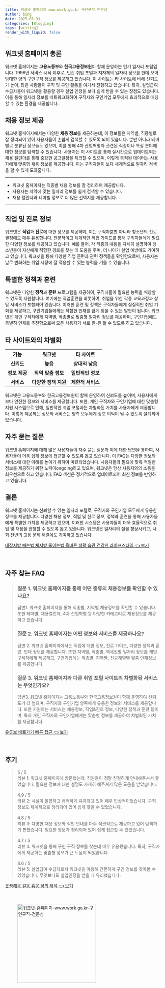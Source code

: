 ```yaml
---
title: 워크넷 홈페이지 www.work.go.kr 구인구직 전문성
author: bing
date: 2025-01-31
categories: [Blogging]
tags: [writing]
render_with_liquid: false
---
```



<h2 id='워크넷_홈페이지'>워크넷 홈페이지 총론</h2>

<p>워크넷 홈페이지는 <b>고용노동부</b>와 <b>한국고용정보원</b>이 함께 운영하는 인기 일자리 포털입니다. 1998년 서비스 시작 이후로, 민간 취업 포털과 지자체의 일자리 정보를 한데 모아 방대한 양의 구인구직 정보를 제공하고 있습니다. 이 사이트는 타 사이트에 비해 신뢰도가 높아, 많은 사람들이 구직 및 구인 활동을 여기서 진행하고 있습니다. 특히, 실업급여 수급자들이 워크넷을 활용할 경우 실업 인정을 보다 쉽게 받을 수 있는 장점도 있습니다. 이를 통해 일자리 정보를 네트워크화하여 구직자와 구인기업 모두에게 효과적으로 매칭할 수 있는 환경을 제공합니다.</p>

<h2 id='채용정보_제공'>채용 정보 제공</h2>

<p>워크넷 홈페이지에서는 다양한 <b>채용 정보</b>를 제공하는데, 이 정보들은 지역별, 직종별로 잘 정리되어 있어 사용자들이 손쉽게 검색할 수 있도록 되어 있습니다. 뿐만 아니라 테마별로 분류된 정보들도 있으며, 이를 통해 4차 산업혁명과 관련된 직종이나 특정 분야에 대한 정보를 탐색할 수 있습니다. 사용자는 이 사이트를 통해 실시간으로 업데이트되는 채용 캘린더를 통해 중요한 공고일정을 체크할 수 있으며, 이렇게 축적된 데이터는 사용자에게 맞춤형 채용 정보를 제공합니다. 이는 구직자들이 보다 체계적으로 일자리 검색을 할 수 있게 도와줍니다.</p>

<hr />

<ul>
    <li>워크넷 홈페이지는 직종별 채용 정보를 잘 정리하여 제공합니다.</li>
    <li>사용자는 지역에 맞는 일자리 정보를 쉽게 검색할 수 있습니다.</li>
    <li>채용 캘린더와 테마별 정보로 더 많은 선택지를 제공합니다.</li>
</ul>

<hr />

<h2 id='직업_진로_정보'>직업 및 진로 정보</h2>

<p>워크넷은 <b>직업</b>과 <b>진로</b>에 대한 정보를 제공하며, 이는 구직자뿐만 아니라 청소년의 진로 결정에도 매우 유용합니다. 전문적이고 체계적인 직업 가이드를 통해 구직자들에게 필요한 다양한 정보를 제공하고 있습니다. 예를 들어, 각 직종의 내용을 자세히 설명하여 청소년들이 자신에게 적합한 경로를 찾는 데 도움을 주며, 더 나아가 실업 예방에도 기여하고 있습니다. 워크넷을 통해 다양한 직업 훈련과 관련 정책들을 확인함으로써, 사용자는 날로 변화하는 취업 시장에 잘 적응할 수 있는 능력을 기를 수 있습니다.</p>

<h2 id='특별한_정책과_훈련'>특별한 정책과 훈련</h2>

<p>워크넷은 다양한 <b>정책</b>과 <b>훈련</b> 프로그램을 제공하여, 구직자들이 필요한 능력을 배양할 수 있도록 지원합니다. 여기에는 직업훈련을 비롯하여, 취업을 위한 각종 교육과정과 상담 서비스가 포함되어 있습니다. 이러한 훈련 및 정책은 구직자들에게 실질적인 취업 기회를 제공하고, 구인기업들에게는 적합한 인재를 쉽게 찾을 수 있는 발판이 됩니다. 워크넷은 개인 구직자에게 지역별, 직종별로 맞춤형 일자리 정보를 제공하며, 구인기업에도 특별히 인재를 추천함으로써 모든 사용자가 서로 윈-윈 할 수 있도록 하고 있습니다.</p>

<h2 id='타_사이트_차별화'>타 사이트와의 차별화</h2>

<table>
    <tr>
        <td style="text-align: center; height: 17px;"><b>기능</b></td>
        <td style="text-align: center; height: 17px;"><b>워크넷</b></td>
        <td style="text-align: center; height: 17px;"><b>타 사이트</b></td>
    </tr>
    <tr>
        <td style="text-align: center; height: 17px;"><b>신뢰도</b></td>
        <td style="text-align: center; height: 17px;"><b>높음</b></td>
        <td style="text-align: center; height: 17px;"><b>상대적 낮음</b></td>
    </tr>
    <tr>
        <td style="text-align: center; height: 17px;"><b>정보 제공</b></td>
        <td style="text-align: center; height: 17px;"><b>직역 맞춤 정보</b></td>
        <td style="text-align: center; height: 17px;"><b>일반적인 정보</b></td>
    </tr>
    <tr>
        <td style="text-align: center; height: 17px;"><b>서비스</b></td>
        <td style="text-align: center; height: 17px;"><b>다양한 정책 지원</b></td>
        <td style="text-align: center; height: 17px;"><b>제한적 서비스</b></td>
    </tr>
</table>

<p>워크넷은 고용노동부와 한국고용정보원이 함께 운영하여 신뢰도를 높이며, 사용자에게 보다 안전한 정보와 서비스를 제공합니다. 또한, 개인 구직자와 구인기업에 대한 맞춤형 지원 시스템으로 인해, 일반적인 취업 포털과는 차별화된 가치를 사용자에게 제공합니다. 이렇게 제공되는 정보와 서비스는 양측 모두에게 상호 이익이 될 수 있도록 설계되어 있습니다.</p>

<h2 id='자주묻는질문'>자주 묻는 질문</h2>

<p>워크넷 홈페이지에 대해 많은 사용자들이 자주 묻는 질문과 이에 대한 답변을 통하여, 사용자들이 더욱 쉽게 정보에 접근할 수 있도록 돕고 있습니다. 이 FAQ는 다양한 정보와 서비스에 대한 이해를 높이기 위하여 마련되었습니다. 사용자들의 필요에 맞춰 적절한 정보를 제공하기 위한 노력이ongoing하고 있으며, 워크넷은 항상 사용자와의 소통을 최우선으로 하고 있습니다. FAQ 섹션은 정기적으로 업데이트되어 최신 정보를 반영하고 있습니다.</p>

<h2 id='결론'>결론</h2>

<p>워크넷 홈페이지는 신뢰할 수 있는 일자리 포털로, 구직자와 구인기업 모두에게 유용한 정보를 제공합니다. 다양한 채용 정보, 직업 및 진로 정보, 정책과 훈련을 통해 사용자들에게 특별한 가치를 제공하고 있으며, 이러한 시스템은 사용자들이 더욱 효율적으로 취업 및 채용을 진행할 수 있도록 돕고 있습니다. 워크넷은 일자리의 질을 향상시키고, 사회 전반의 고용 문제 해결에도 기여하고 있습니다.</p>


<p><a class="click-button" title="내장지방 빼는법 체지방 줄이는법 올바른 생활 습관 건강한 라이프스타일" href="https://afficreate.github.io/posts/%EB%82%B4%EC%9E%A5%EC%A7%80%EB%B0%A9-%EB%B9%BC%EB%8A%94%EB%B2%95-%EC%B2%B4%EC%A7%80%EB%B0%A9-%EC%A4%84%EC%9D%B4%EB%8A%94%EB%B2%95-%EC%98%AC%EB%B0%94%EB%A5%B8-%EC%83%9D%ED%99%9C-%EC%8A%B5%EA%B4%80-%EA%B1%B4%EA%B0%95%ED%95%9C-%EB%9D%BC%EC%9D%B4%ED%94%84%EC%8A%A4%ED%83%80%EC%9D%BC/" rel="dofollow">내장지방 빼는법 체지방 줄이는법 올바른 생활 습관 건강한 라이프스타일 👈 보기</a></p><br>
<h2 id='자주_찾는_FAQ'>자주 찾는 FAQ</h2>
<div itemscope="" itemtype="https://schema.org/FAQPage"> 
<blockquote> 
<div itemscope="" itemprop="mainEntity" itemtype="https://schema.org/Question"> 
<h3 itemprop="name">질문 1. 워크넷 홈페이지를 통해 어떤 종류의 채용정보를 확인할 수 있나요?</h3> 
<div itemscope="" itemprop="acceptedAnswer" itemtype="https://schema.org/Answer"> 
<span itemprop="text"> 
<p>답변1. 워크넷 홈페이지를 통해 직종별, 지역별 채용정보를 확인할 수 있습니다. 또한 테마별, 채용캘린더, 4차 산업혁명 등 다양한 카테고리로 채용정보를 제공하고 있습니다.</p> 
</span> 
</div> 
</div> 

<div itemscope="" itemprop="mainEntity" itemtype="https://schema.org/Question"> 
<h3 itemprop="name">질문 2. 워크넷 홈페이지는 어떤 정보와 서비스를 제공하나요?</h3> 
<div itemscope="" itemprop="acceptedAnswer" itemtype="https://schema.org/Answer"> 
<span itemprop="text"> 
<p>답변 2. 워크넷 홈페이지에서는 직업에 대한 정보, 진로 가이드, 다양한 정책과 훈련, 인재 정보를 제공합니다. 또한 지역별, 직종별, 역세권별 일자리 정보를 개인 구직자에게 제공하고, 구인기업에는 직종별, 지역별, 전공계열별 맞춤 인재정보를 제공합니다.</p> 
</span> 
</div> 
</div> 

<div itemscope="" itemprop="mainEntity" itemtype="https://schema.org/Question"> 
<h3 itemprop="name">질문 3. 워크넷 홈페이지와 다른 취업 포털 사이트의 차별화된 서비스는 무엇인가요?</h3> 
<div itemscope="" itemprop="acceptedAnswer" itemtype="https://schema.org/Answer"> 
<span itemprop="text"> 
<p>답변3. 워크넷 홈페이지는 고용노동부와 한국고용정보원이 함께 운영하여 신뢰도가 더 높으며, 구직자와 구인기업 양쪽에게 유용한 정보와 서비스를 제공합니다. 또한 지원하는 서비스는 채용정보, 직업&진로 정보, 다양한 정책과 훈련 등이며, 특히 개인 구직자와 구인기업에게는 맞춤형 정보를 제공하여 차별화된 가치를 제공합니다.</p> 
</span> 
</div> 
</div> 
</blockquote> 
</div>
<p><a class="click-button" title="유튜브 바로가기 빠른 접근" href="https://afficreate.github.io/posts/%EC%9C%A0%ED%8A%9C%EB%B8%8C-%EB%B0%94%EB%A1%9C%EA%B0%80%EA%B8%B0-%EB%B9%A0%EB%A5%B8-%EC%A0%91%EA%B7%BC/" rel="dofollow">유튜브 바로가기 빠른 접근 👈 보기</a></p><br>
<h2 id='후기'>후기</h2>
<div itemscope itemtype="https://schema.org/Product">
  <blockquote>
  <div itemprop="review" itemscope itemtype="https://schema.org/Review">
      <div itemprop="reviewRating" itemscope itemtype="https://schema.org/Rating"> <span itemprop="ratingValue">5</span> / <span itemprop="bestRating">5</span> </div>
      <span itemprop="reviewBody">리뷰 1: 워크넷 홈페이지에 방문했는데, 직원들이 정말 친절하게 안내해주셔서 좋았습니다. 필요한 정보에 대한 설명도 자세히 해주셔서 많은 도움을 받았습니다.</span>
  </div>
  <br>
  <div itemprop="review" itemscope itemtype="https://schema.org/Review">
      <div itemprop="reviewRating" itemscope itemtype="https://schema.org/Rating"> <span itemprop="ratingValue">4.9</span> / <span itemprop="bestRating">5</span> </div>
      <span itemprop="reviewBody">리뷰 2: 시설이 깔끔하고 쾌적하게 유지되고 있어 매우 인상적이었습니다. 구직 정보도 체계적으로 정리되어 있어 쉽게 찾을 수 있었습니다.</span>
  </div>
  <br>
  <div itemprop="review" itemscope itemtype="https://schema.org/Review">
      <div itemprop="reviewRating" itemscope itemtype="https://schema.org/Rating"> <span itemprop="ratingValue">4.8</span> / <span itemprop="bestRating">5</span> </div>
      <span itemprop="reviewBody">리뷰 3: 다양한 채용 정보와 직업 안내를 아주 직관적으로 제공하고 있어 탐색하기 편했습니다. 필요한 정보가 정리되어 있어 쉽게 접근할 수 있었습니다.</span>
  </div>
  <br>
  <div itemprop="review" itemscope itemtype="https://schema.org/Review">
      <div itemprop="reviewRating" itemscope itemtype="https://schema.org/Rating"> <span itemprop="ratingValue">4.7</span> / <span itemprop="bestRating">5</span> </div>
      <span itemprop="reviewBody">리뷰 4: 워크넷을 통해 구인 구직 정보를 찾는데 매우 유용했습니다. 특히, 구직자에게 제공하는 맞춤형 정보가 큰 도움이 되었습니다.</span>
  </div>
  <br>
  <div itemprop="review" itemscope itemtype="https://schema.org/Review">
      <div itemprop="reviewRating" itemscope itemtype="https://schema.org/Rating"> <span itemprop="ratingValue">4.6</span> / <span itemprop="bestRating">5</span> </div>
      <span itemprop="reviewBody">리뷰 5: 실업급여 수급자로서 워크넷을 이용해 간편하게 구인 정보를 찾아볼 수 있었습니다. 무엇보다도 실업인정을 받을 때 유리했습니다.</span>
  </div>
  </blockquote>
</div>
<p><a class="click-button" title="옷꿈해몽 길몽 흉몽 꿈의 해석" href="https://afficreate.github.io/posts/%EC%98%B7%EA%BF%88%ED%95%B4%EB%AA%BD-%EA%B8%B8%EB%AA%BD-%ED%9D%89%EB%AA%BD-%EA%BF%88%EC%9D%98-%ED%95%B4%EC%84%9D/" rel="dofollow">옷꿈해몽 길몽 흉몽 꿈의 해석 👈 보기</a></p><br>
<figure class="image"><img src="https://afficreate.github.io/assets/img/thumbnail/워크넷-홈페이지-www.work.go.kr-구인구직-전문성.webp" alt="워크넷-홈페이지-www.work.go.kr-구인구직-전문성" width="256" height="256"></figure>